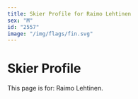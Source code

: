 ```yaml
---
title: Skier Profile for Raimo Lehtinen
sex: "M"
id: "2557"
image: "/img/flags/fin.svg" 
---
```


# Skier Profile

This page is for: Raimo Lehtinen.
    